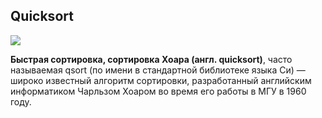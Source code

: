 ## Quicksort

![](https://upload.wikimedia.org/wikipedia/commons/6/6a/Sorting_quicksort_anim.gif)

**Быстрая сортировка, сортировка Хоара (англ. quicksort)**, часто называемая qsort (по имени в стандартной библиотеке языка Си) — широко известный алгоритм сортировки, разработанный английским информатиком Чарльзом Хоаром во время его работы в МГУ в 1960 году.
